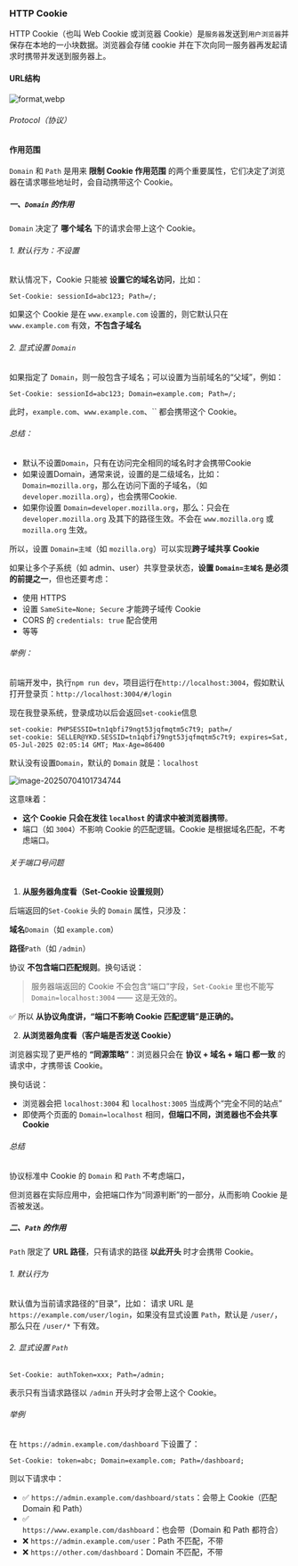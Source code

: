 ### HTTP Cookie

HTTP Cookie（也叫 Web Cookie 或浏览器 Cookie）是`服务器`发送到`用户浏览器`并保存在本地的一小块数据。浏览器会存储 cookie 并在下次向同一服务器再发起请求时携带并发送到服务器上。



#### URL结构

![format,webp](https://ucc.alicdn.com/z3pojg2spmpe4/developer-article1631431/20241030/25a86d1ff9c245648a81e99bc7f81f35.png)

###### Protocol（协议）



#### 作用范围

`Domain` 和 `Path` 是用来 **限制 Cookie 作用范围** 的两个重要属性，它们决定了浏览器在请求哪些地址时，会自动携带这个 Cookie。

#####  一、`Domain` 的作用

`Domain` 决定了 **哪个域名** 下的请求会带上这个 Cookie。

###### 1. 默认行为：不设置

默认情况下，Cookie 只能被 **设置它的域名访问**，比如：

```http
Set-Cookie: sessionId=abc123; Path=/;
```

如果这个 Cookie 是在 `www.example.com` 设置的，则它默认只在 `www.example.com` 有效，**不包含子域名**

###### 2. 显式设置 `Domain`

如果指定了 `Domain`，则一般包含子域名；可以设置为当前域名的“父域”，例如：

```http
Set-Cookie: sessionId=abc123; Domain=example.com; Path=/;
```

此时，`example.com`、`www.example.com`、`` 都会携带这个 Cookie。



###### 总结：

- 默认不设置`Domain`，只有在访问完全相同的域名时才会携带Cookie
- 如果设置Domain，通常来说，设置的是二级域名，比如： `Domain=mozilla.org`，那么在访问下面的子域名，（如 `developer.mozilla.org`），也会携带Cookie.
- 如果你设置 `Domain=developer.mozilla.org`，那么：只会在 `developer.mozilla.org` 及其下的路径生效。不会在 `www.mozilla.org` 或 `mozilla.org` 生效。

 所以，设置 `Domain=主域`（如 `mozilla.org`）可以实现**跨子域共享 Cookie**

如果让多个子系统（如 admin、user）共享登录状态，**设置 `Domain=主域名` 是必须的前提之一**，但也还要考虑：

- 使用 HTTPS
- 设置 `SameSite=None; Secure` 才能跨子域传 Cookie
- CORS 的 `credentials: true` 配合使用
- 等等



###### 举例：

前端开发中，执行`npm run dev`，项目运行在`http://localhost:3004`，假如默认打开登录页：`http://localhost:3004/#/login`

现在我登录系统，登录成功以后会返回`set-cookie`信息

```http
set-cookie: PHPSESSID=tn1qbfi79ngt53jqfmqtm5c7t9; path=/
set-cookie: SELLER@YKD.SESSID=tn1qbfi79ngt53jqfmqtm5c7t9; expires=Sat, 05-Jul-2025 02:05:14 GMT; Max-Age=86400
```

默认没有设置`Domain`，默认的 `Domain` 就是：`localhost`

![image-20250704101734744](C:\Users\admin\AppData\Roaming\Typora\typora-user-images\image-20250704101734744.png)

这意味着：

- **这个 Cookie 只会在发往 `localhost` 的请求中被浏览器携带**。
- 端口（如 `3004`）不影响 Cookie 的匹配逻辑。Cookie 是根据域名匹配，不考虑端口。



###### 关于端口号问题

1. **从服务器角度看（Set-Cookie 设置规则）**

后端返回的`Set-Cookie` 头的 `Domain` 属性，只涉及：

**域名**`Domain`（如 `example.com`）

**路径**`Path`（如 `/admin`）

协议 **不包含端口匹配规则**。换句话说：

> 服务器端返回的 Cookie 不会包含“端口”字段，`Set-Cookie` 里也不能写 `Domain=localhost:3004` —— 这是无效的。

✅ 所以 **从协议角度讲，“端口不影响 Cookie 匹配逻辑”是正确的。**



2. **从浏览器角度看（客户端是否发送 Cookie）**

浏览器实现了更严格的 **“同源策略”**：浏览器只会在 **协议 + 域名 + 端口 都一致** 的请求中，才携带该 Cookie。

换句话说：

- 浏览器会把 `localhost:3004` 和 `localhost:3005` 当成两个“完全不同的站点”
- 即使两个页面的 `Domain=localhost` 相同，**但端口不同，浏览器也不会共享 Cookie**



###### 总结

协议标准中 Cookie 的 `Domain` 和 `Path` 不考虑端口，

但浏览器在实际应用中，会把端口作为“同源判断”的一部分，从而影响 Cookie 是否被发送。



#####  二、`Path` 的作用

`Path` 限定了 **URL 路径**，只有请求的路径 **以此开头** 时才会携带 Cookie。

###### 1. 默认行为

默认值为当前请求路径的“目录”，比如：
 请求 URL 是 `https://example.com/user/login`，如果没有显式设置 `Path`，默认是 `/user/`，那么只在 `/user/*` 下有效。

###### 2. 显式设置 `Path`

```http
Set-Cookie: authToken=xxx; Path=/admin;
```

表示只有当请求路径以 `/admin` 开头时才会带上这个 Cookie。



###### 举例

在 `https://admin.example.com/dashboard` 下设置了：

```http
Set-Cookie: token=abc; Domain=example.com; Path=/dashboard;
```

则以下请求中：

- ✅ `https://admin.example.com/dashboard/stats`：会带上 Cookie（匹配 Domain 和 Path）
- ✅ `https://www.example.com/dashboard`：也会带（Domain 和 Path 都符合）
- ❌ `https://admin.example.com/user`：Path 不匹配，不带
- ❌ `https://other.com/dashboard`：Domain 不匹配，不带